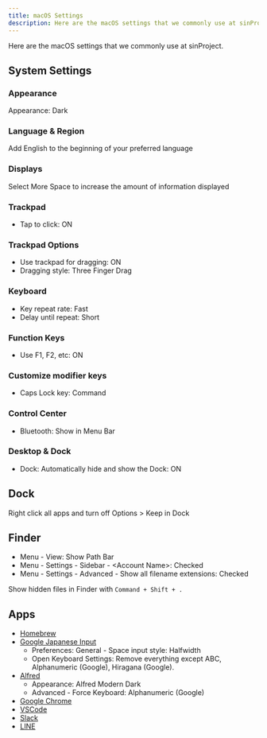```yaml
---
title: macOS Settings
description: Here are the macOS settings that we commonly use at sinProject.
---
```


Here are the macOS settings that we commonly use at sinProject.

## System Settings

### Appearance

Appearance: Dark

### Language & Region

Add English to the beginning of your preferred language

### Displays

Select More Space to increase the amount of information displayed

### Trackpad

- Tap to click: ON

### Trackpad Options

- Use trackpad for dragging: ON
- Dragging style: Three Finger Drag

### Keyboard

- Key repeat rate: Fast
- Delay until repeat: Short

### Function Keys

- Use F1, F2, etc: ON

### Customize modifier keys

- Caps Lock key: Command

### Control Center

- Bluetooth: Show in Menu Bar

### Desktop & Dock

- Dock: Automatically hide and show the Dock: ON

## Dock

Right click all apps and turn off Options > Keep in Dock

## Finder

- Menu - View: Show Path Bar
- Menu - Settings - Sidebar - &lt;Account Name&gt;: Checked
- Menu - Settings - Advanced - Show all filename extensions: Checked

Show hidden files in Finder with `Command + Shift + .`

## Apps

- [Homebrew](https://brew.sh/)
- [Google Japanese Input](https://www.google.co.jp/ime/)
  - Preferences: General - Space input style: Halfwidth
  - Open Keyboard Settings: Remove everything except ABC, Alphanumeric (Google), Hiragana (Google).
- [Alfred](https://www.alfredapp.com/)
  - Appearance: Alfred Modern Dark
  - Advanced - Force Keyboard: Alphanumeric (Google)
- [Google Chrome](https://www.google.com/intl/ja_jp/chrome/)
- [VSCode](https://code.visualstudio.com/)
- [Slack](https://slack.com/intl/ja-jp/downloads/)
- [LINE](https://line.me/)
